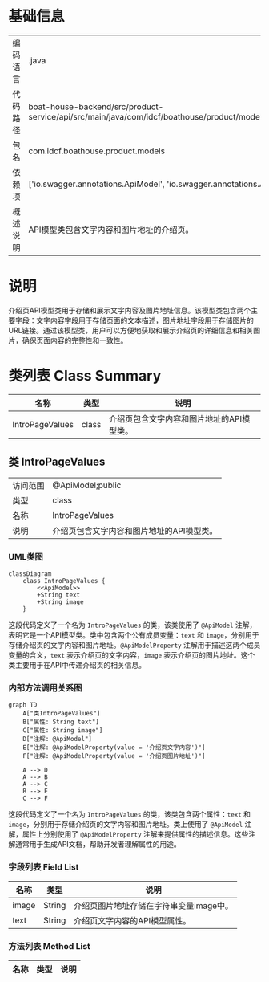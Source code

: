 # 基础信息

|      |      |
|------|------|
| 编码语言 | .java |
| 代码路径 | boat-house-backend/src/product-service/api/src/main/java/com/idcf/boathouse/product/models/IntroPageValues.java |
| 包名 | com.idcf.boathouse.product.models |
| 依赖项 | ['io.swagger.annotations.ApiModel', 'io.swagger.annotations.ApiModelProperty'] |
| 概述说明 | API模型类包含文字内容和图片地址的介绍页。 |

# 说明

介绍页API模型类用于存储和展示文字内容及图片地址信息。该模型类包含两个主要字段：文字内容字段用于存储页面的文本描述，图片地址字段用于存储图片的URL链接。通过该模型类，用户可以方便地获取和展示介绍页的详细信息和相关图片，确保页面内容的完整性和一致性。

# 类列表 Class Summary

| 名称   | 类型  | 说明 |
|-------|------|-------------|
| IntroPageValues | class | 介绍页包含文字内容和图片地址的API模型类。 |



## 类 IntroPageValues

|      |      |
|------|------|
| 访问范围 | @ApiModel;public |
| 类型 | class |
| 名称 | IntroPageValues |
| 说明 | 介绍页包含文字内容和图片地址的API模型类。 |


### UML类图

```mermaid
classDiagram
    class IntroPageValues {
        <<ApiModel>>
        +String text
        +String image
    }
```

这段代码定义了一个名为 `IntroPageValues` 的类，该类使用了 `@ApiModel` 注解，表明它是一个API模型类。类中包含两个公有成员变量：`text` 和 `image`，分别用于存储介绍页的文字内容和图片地址。`@ApiModelProperty` 注解用于描述这两个成员变量的含义，`text` 表示介绍页的文字内容，`image` 表示介绍页的图片地址。这个类主要用于在API中传递介绍页的相关信息。


### 内部方法调用关系图

```mermaid
graph TD
    A["类IntroPageValues"]
    B["属性: String text"]
    C["属性: String image"]
    D["注解: @ApiModel"]
    E["注解: @ApiModelProperty(value = '介绍页文字内容')"]
    F["注解: @ApiModelProperty(value = '介绍页图片地址')"]

    A --> D
    A --> B
    A --> C
    B --> E
    C --> F
```

这段代码定义了一个名为 `IntroPageValues` 的类，该类包含两个属性：`text` 和 `image`，分别用于存储介绍页的文字内容和图片地址。类上使用了 `@ApiModel` 注解，属性上分别使用了 `@ApiModelProperty` 注解来提供属性的描述信息。这些注解通常用于生成API文档，帮助开发者理解属性的用途。

### 字段列表 Field List

| 名称  | 类型  | 说明 |
|-------|-------|------|
| image | String | 介绍页图片地址存储在字符串变量image中。 |
| text | String | 介绍页文字内容的API模型属性。 |

### 方法列表 Method List

| 名称  | 类型  | 说明 |
|-------|-------|------|




